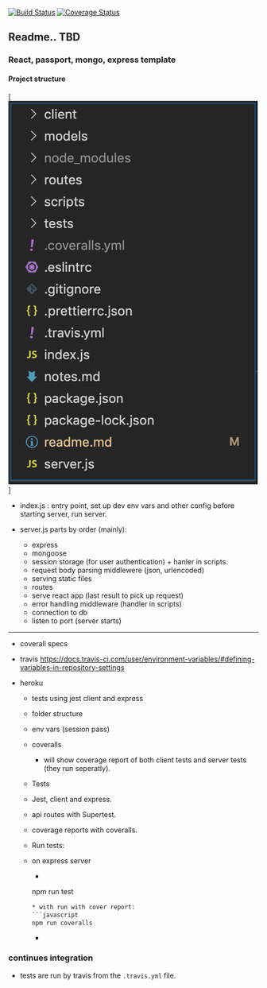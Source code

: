  [![Build Status](https://travis-ci.com/ronerlih/passport-express-mongo-react-box.svg?branch=master)](https://travis-ci.com/ronerlih/passport-express-mongo-react-box) [![Coverage Status](https://coveralls.io/repos/github/ronerlih/passport-express-mongo-react-box/badge.svg?branch=master)](https://coveralls.io/github/ronerlih/passport-express-mongo-react-box?branch=master)

## Readme.. TBD

### React, passport, mongo, express template

#### Project structure

[![a](_/folder-structure.png)]
* index.js : entry point, set up dev env vars and other config before starting server, run server.

* server.js parts by order (mainly):
   * express
   * mongoose 
   * session storage (for user authentication) + hanler in scripts.
   * request body parsing middlewere (json, urlencoded)
   * serving static files
   * routes
   * serve react app (last result to pick up request)
   * error handling middleware (handler in scripts)
   * connection to db
   * listen to port (server starts)

<hr />

  * coverall specs 

  * travis
https://docs.travis-ci.com/user/environment-variables/#defining-variables-in-repository-settings

* heroku 
   
  * tests using jest client and express

  * folder structure

  * env vars (session pass)

  * coveralls
    * will show coverage report of both client tests and server tests (they run seperatly).

  * Tests
   * Jest, client and express.
   * api routes with Supertest.
   * coverage reports with coveralls.

   * Run tests:
    * on express server
      * ```javascript
      npm run test 
      ```
      * with run with cover report: 
      ```javascript
      npm run coveralls
      ```
      * 
### continues integration
   * tests are run by travis from the `.travis.yml` file.